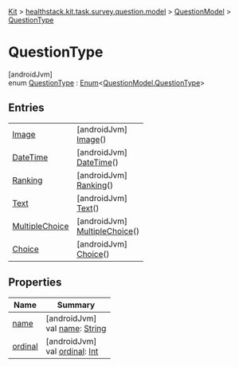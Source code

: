 
[Kit](../../../../kit.html) > [healthstack.kit.task.survey.question.model](../../index.html) > [QuestionModel](../index.html) > [QuestionType](index.html)



# QuestionType



[androidJvm]\
enum [QuestionType](index.html) : [Enum](https://kotlinlang.org/api/latest/jvm/stdlib/kotlin/-enum/index.html)&lt;[QuestionModel.QuestionType](index.html)&gt;



## Entries


| | |
|---|---|
| [Image](-image/index.html) | [androidJvm]<br>[Image](-image/index.html)() |
| [DateTime](-date-time/index.html) | [androidJvm]<br>[DateTime](-date-time/index.html)() |
| [Ranking](-ranking/index.html) | [androidJvm]<br>[Ranking](-ranking/index.html)() |
| [Text](-text/index.html) | [androidJvm]<br>[Text](-text/index.html)() |
| [MultipleChoice](-multiple-choice/index.html) | [androidJvm]<br>[MultipleChoice](-multiple-choice/index.html)() |
| [Choice](-choice/index.html) | [androidJvm]<br>[Choice](-choice/index.html)() |


## Properties


| Name | Summary |
|---|---|
| [name](../../../healthstack.kit.ui.util/-interaction-type/-n-o-t-h-i-n-g/index.html#-372974862%2FProperties%2F-106109196) | [androidJvm]<br>val [name](../../../healthstack.kit.ui.util/-interaction-type/-n-o-t-h-i-n-g/index.html#-372974862%2FProperties%2F-106109196): [String](https://kotlinlang.org/api/latest/jvm/stdlib/kotlin/-string/index.html) |
| [ordinal](../../../healthstack.kit.ui.util/-interaction-type/-n-o-t-h-i-n-g/index.html#-739389684%2FProperties%2F-106109196) | [androidJvm]<br>val [ordinal](../../../healthstack.kit.ui.util/-interaction-type/-n-o-t-h-i-n-g/index.html#-739389684%2FProperties%2F-106109196): [Int](https://kotlinlang.org/api/latest/jvm/stdlib/kotlin/-int/index.html) |

